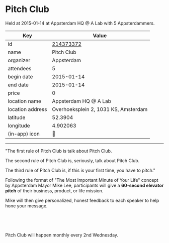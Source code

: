 # Pitch Club
Held at 2015-01-14 at Appsterdam HQ @ A Lab with 5 Appsterdammers.
        
|Key|Value
|---|---|
|id|[214373372](https://www.meetup.com/appsterdam/events/214373372/)|
|name|Pitch Club|
|organizer|Appsterdam|
|attendees|5|
|begin date|2015-01-14|
|end date|2015-01-14|
|price|0|
|location name|Appsterdam HQ @ A Lab|
|location address|Overhoeksplein 2, 1031 KS, Amsterdam|
|latitude|52.3904|
|longitude|4.902063|
|(in-app) icon|🎤|

---

"The first rule of Pitch Club is talk about Pitch Club.

The second rule of Pitch Club is, seriously, talk about Pitch Club.

The third rule of Pitch Club is, if this is your first time, you have to pitch."

Following the format of "The Most Important Minute of Your Life" concept by Appsterdam Mayor Mike Lee, participants will give a **60-second elevator pitch** of their business, product, or life mission.

Mike will then give personalized, honest feedback to each speaker to help hone your message.

 

 

Pitch Club will happen monthly every 2nd Wednesday.


